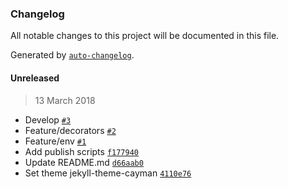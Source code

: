 ### Changelog
All notable changes to this project will be documented in this file.

Generated by [`auto-changelog`](https://github.com/CookPete/auto-changelog).

#### Unreleased
> 13 March 2018
- Develop [`#3`](https://github.com/d9767192/model-decorator/pull/3)
- Feature/decorators [`#2`](https://github.com/d9767192/model-decorator/pull/2)
- Feature/env [`#1`](https://github.com/d9767192/model-decorator/pull/1)
- Add publish scripts [`f177940`](https://github.com/d9767192/model-decorator/commit/f17794087849df7ffb22ab4156dc2379feb67bc8)
- Update README.md [`d66aab0`](https://github.com/d9767192/model-decorator/commit/d66aab0d081d188cc31e5b9f7e71db1b2deeeb51)
- Set theme jekyll-theme-cayman [`4110e76`](https://github.com/d9767192/model-decorator/commit/4110e76d3ed14d4551689bd39dcf57fcae024ac6)

